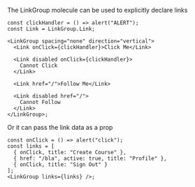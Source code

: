 The LinkGroup molecule can be used to explicitly declare links

```react
const clickHandler = () => alert("ALERT");
const Link = LinkGroup.Link;

<LinkGroup spacing="none" direction="vertical">
  <Link onClick={clickHandler}>Click Me</Link>

  <Link disabled onClick={clickHandler}>
    Cannot Click
  </Link>

  <Link href="/">Follow Me</Link>

  <Link disabled href="/">
    Cannot Follow
  </Link>
</LinkGroup>;
```

Or it can pass the link data as a prop

```react
const onClick = () => alert("click");
const links = [
  { onClick, title: "Create Course" },
  { href: "/bla", active: true, title: "Profile" },
  { onClick, title: "Sign Out" }
];
<LinkGroup links={links} />;
```
